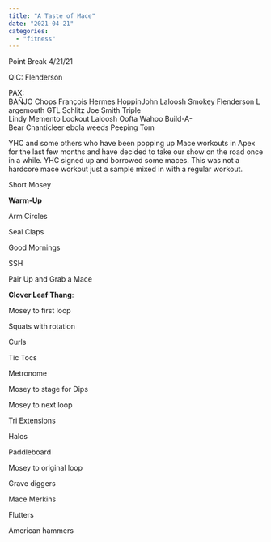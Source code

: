 ```yaml
---
title: "A Taste of Mace"
date: "2021-04-21"
categories: 
  - "fitness"
---
```


Point Break 4/21/21

QIC: Flenderson

PAX: BAÑJO Chops François Hermes HoppinJohn Laloosh Smokey Flenderson Largemouth GTL Schlitz Joe Smith Triple Lindy Memento Lookout Laloosh Oofta Wahoo Build-A-Bear Chanticleer ebola weeds Peeping Tom

YHC and some others who have been popping up Mace workouts in Apex for the last few months and have decided to take our show on the road once in a while. YHC signed up and borrowed some maces. This was not a hardcore mace workout just a sample mixed in with a regular workout.

Short Mosey

**Warm-Up**

Arm Circles

Seal Claps

Good Mornings

SSH

Pair Up and Grab a Mace

**Clover Leaf Thang**:

Mosey to first loop

Squats with rotation

Curls

Tic Tocs

Metronome 

Mosey to stage for Dips

Mosey to next loop

Tri Extensions

Halos

Paddleboard

Mosey to original loop

Grave diggers

Mace Merkins

Flutters

American hammers
